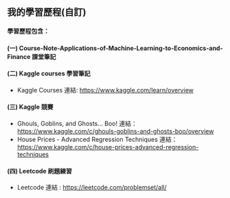 ## 我的學習歷程(自訂)

#### 學習歷程包含：

#### (一)	Course-Note-Applications-of-Machine-Learning-to-Economics-and-Finance 課堂筆記

#### (二) Kaggle courses 學習筆記

 - Kaggle Courses 連結: https://www.kaggle.com/learn/overview

#### (三) Kaggle 競賽

 - Ghouls, Goblins, and Ghosts... Boo! 
	連結：https://www.kaggle.com/c/ghouls-goblins-and-ghosts-boo/overview
 - House Prices - Advanced Regression Techniques
	連結：https://www.kaggle.com/c/house-prices-advanced-regression-techniques
    
#### (四) Leetcode 刷題練習

 - Leetcode 連結 : https://leetcode.com/problemset/all/